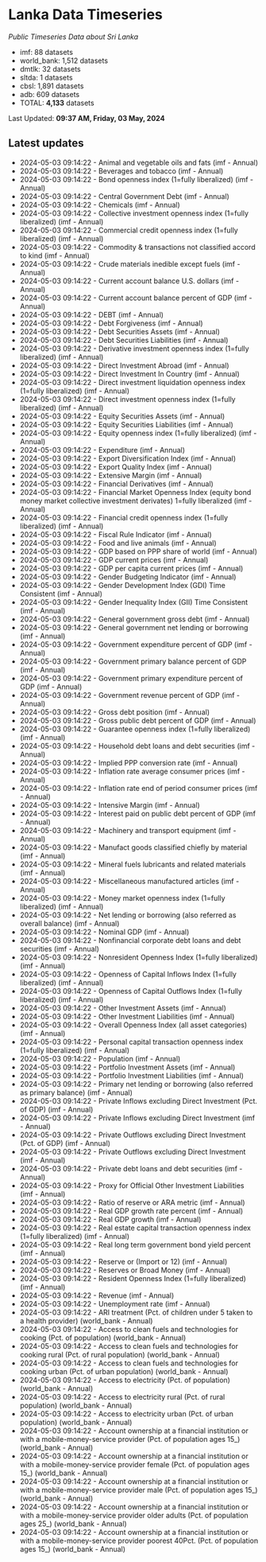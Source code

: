 # Lanka Data Timeseries
*Public Timeseries Data about Sri Lanka*

* imf: 88 datasets
* world_bank: 1,512 datasets
* dmtlk: 32 datasets
* sltda: 1 datasets
* cbsl: 1,891 datasets
* adb: 609 datasets
* TOTAL: **4,133** datasets

Last Updated: **09:37 AM, Friday, 03 May, 2024**

## Latest updates

* 2024-05-03 09:14:22 - Animal and vegetable oils and fats (imf - Annual)
* 2024-05-03 09:14:22 - Beverages and tobacco (imf - Annual)
* 2024-05-03 09:14:22 - Bond openness index (1=fully liberalized) (imf - Annual)
* 2024-05-03 09:14:22 - Central Government Debt (imf - Annual)
* 2024-05-03 09:14:22 - Chemicals (imf - Annual)
* 2024-05-03 09:14:22 - Collective investment openness index (1=fully liberalized) (imf - Annual)
* 2024-05-03 09:14:22 - Commercial credit openness index (1=fully liberalized) (imf - Annual)
* 2024-05-03 09:14:22 - Commodity & transactions not classified accord to kind (imf - Annual)
* 2024-05-03 09:14:22 - Crude materials inedible except fuels (imf - Annual)
* 2024-05-03 09:14:22 - Current account balance U.S. dollars (imf - Annual)
* 2024-05-03 09:14:22 - Current account balance percent of GDP (imf - Annual)
* 2024-05-03 09:14:22 - DEBT (imf - Annual)
* 2024-05-03 09:14:22 - Debt Forgiveness (imf - Annual)
* 2024-05-03 09:14:22 - Debt Securities Assets (imf - Annual)
* 2024-05-03 09:14:22 - Debt Securities Liabilities (imf - Annual)
* 2024-05-03 09:14:22 - Derivative investment openness index (1=fully liberalized) (imf - Annual)
* 2024-05-03 09:14:22 - Direct Investment Abroad (imf - Annual)
* 2024-05-03 09:14:22 - Direct Investment In Country (imf - Annual)
* 2024-05-03 09:14:22 - Direct investment liquidation openness index (1=fully liberalized) (imf - Annual)
* 2024-05-03 09:14:22 - Direct investment openness index (1=fully liberalized) (imf - Annual)
* 2024-05-03 09:14:22 - Equity Securities Assets (imf - Annual)
* 2024-05-03 09:14:22 - Equity Securities Liabilities (imf - Annual)
* 2024-05-03 09:14:22 - Equity openness index (1=fully liberalized) (imf - Annual)
* 2024-05-03 09:14:22 - Expenditure (imf - Annual)
* 2024-05-03 09:14:22 - Export Diversification Index (imf - Annual)
* 2024-05-03 09:14:22 - Export Quality Index (imf - Annual)
* 2024-05-03 09:14:22 - Extensive Margin (imf - Annual)
* 2024-05-03 09:14:22 - Financial Derivatives (imf - Annual)
* 2024-05-03 09:14:22 - Financial Market Openness Index (equity bond money market collective investment derivates) 1=fully liberalized (imf - Annual)
* 2024-05-03 09:14:22 - Financial credit openness index (1=fully liberalized) (imf - Annual)
* 2024-05-03 09:14:22 - Fiscal Rule Indicator (imf - Annual)
* 2024-05-03 09:14:22 - Food and live animals (imf - Annual)
* 2024-05-03 09:14:22 - GDP based on PPP share of world (imf - Annual)
* 2024-05-03 09:14:22 - GDP current prices (imf - Annual)
* 2024-05-03 09:14:22 - GDP per capita current prices (imf - Annual)
* 2024-05-03 09:14:22 - Gender Budgeting Indicator (imf - Annual)
* 2024-05-03 09:14:22 - Gender Development Index (GDI) Time Consistent (imf - Annual)
* 2024-05-03 09:14:22 - Gender Inequality Index (GII) Time Consistent (imf - Annual)
* 2024-05-03 09:14:22 - General government gross debt (imf - Annual)
* 2024-05-03 09:14:22 - General government net lending or borrowing (imf - Annual)
* 2024-05-03 09:14:22 - Government expenditure percent of GDP (imf - Annual)
* 2024-05-03 09:14:22 - Government primary balance percent of GDP (imf - Annual)
* 2024-05-03 09:14:22 - Government primary expenditure percent of GDP (imf - Annual)
* 2024-05-03 09:14:22 - Government revenue percent of GDP (imf - Annual)
* 2024-05-03 09:14:22 - Gross debt position (imf - Annual)
* 2024-05-03 09:14:22 - Gross public debt percent of GDP (imf - Annual)
* 2024-05-03 09:14:22 - Guarantee openness index (1=fully liberalized) (imf - Annual)
* 2024-05-03 09:14:22 - Household debt loans and debt securities (imf - Annual)
* 2024-05-03 09:14:22 - Implied PPP conversion rate (imf - Annual)
* 2024-05-03 09:14:22 - Inflation rate average consumer prices (imf - Annual)
* 2024-05-03 09:14:22 - Inflation rate end of period consumer prices (imf - Annual)
* 2024-05-03 09:14:22 - Intensive Margin (imf - Annual)
* 2024-05-03 09:14:22 - Interest paid on public debt percent of GDP (imf - Annual)
* 2024-05-03 09:14:22 - Machinery and transport equipment (imf - Annual)
* 2024-05-03 09:14:22 - Manufact goods classified chiefly by material (imf - Annual)
* 2024-05-03 09:14:22 - Mineral fuels lubricants and related materials (imf - Annual)
* 2024-05-03 09:14:22 - Miscellaneous manufactured articles (imf - Annual)
* 2024-05-03 09:14:22 - Money market openness index (1=fully liberalized) (imf - Annual)
* 2024-05-03 09:14:22 - Net lending or borrowing (also referred as overall balance) (imf - Annual)
* 2024-05-03 09:14:22 - Nominal GDP (imf - Annual)
* 2024-05-03 09:14:22 - Nonfinancial corporate debt loans and debt securities (imf - Annual)
* 2024-05-03 09:14:22 - Nonresident Openness Index (1=fully liberalized) (imf - Annual)
* 2024-05-03 09:14:22 - Openness of Capital Inflows Index (1=fully liberalized) (imf - Annual)
* 2024-05-03 09:14:22 - Openness of Capital Outflows Index (1=fully liberalized) (imf - Annual)
* 2024-05-03 09:14:22 - Other Investment Assets (imf - Annual)
* 2024-05-03 09:14:22 - Other Investment Liabilities (imf - Annual)
* 2024-05-03 09:14:22 - Overall Openness Index (all asset categories) (imf - Annual)
* 2024-05-03 09:14:22 - Personal capital transaction openness index (1=fully liberalized) (imf - Annual)
* 2024-05-03 09:14:22 - Population (imf - Annual)
* 2024-05-03 09:14:22 - Portfolio Investment Assets (imf - Annual)
* 2024-05-03 09:14:22 - Portfolio Investment Liabilities (imf - Annual)
* 2024-05-03 09:14:22 - Primary net lending or borrowing (also referred as primary balance) (imf - Annual)
* 2024-05-03 09:14:22 - Private Inflows excluding Direct Investment (Pct. of GDP) (imf - Annual)
* 2024-05-03 09:14:22 - Private Inflows excluding Direct Investment (imf - Annual)
* 2024-05-03 09:14:22 - Private Outflows excluding Direct Investment (Pct. of GDP) (imf - Annual)
* 2024-05-03 09:14:22 - Private Outflows excluding Direct Investment (imf - Annual)
* 2024-05-03 09:14:22 - Private debt loans and debt securities (imf - Annual)
* 2024-05-03 09:14:22 - Proxy for Official Other Investment Liabilities (imf - Annual)
* 2024-05-03 09:14:22 - Ratio of reserve or ARA metric (imf - Annual)
* 2024-05-03 09:14:22 - Real GDP growth rate percent (imf - Annual)
* 2024-05-03 09:14:22 - Real GDP growth (imf - Annual)
* 2024-05-03 09:14:22 - Real estate capital transaction openness index (1=fully liberalized) (imf - Annual)
* 2024-05-03 09:14:22 - Real long term government bond yield percent (imf - Annual)
* 2024-05-03 09:14:22 - Reserve or (Import or 12) (imf - Annual)
* 2024-05-03 09:14:22 - Reserves or Broad Money (imf - Annual)
* 2024-05-03 09:14:22 - Resident Openness Index (1=fully liberalized) (imf - Annual)
* 2024-05-03 09:14:22 - Revenue (imf - Annual)
* 2024-05-03 09:14:22 - Unemployment rate (imf - Annual)
* 2024-05-03 09:14:22 - ARI treatment (Pct. of children under 5 taken to a health provider) (world_bank - Annual)
* 2024-05-03 09:14:22 - Access to clean fuels and technologies for cooking (Pct. of population) (world_bank - Annual)
* 2024-05-03 09:14:22 - Access to clean fuels and technologies for cooking rural (Pct. of rural population) (world_bank - Annual)
* 2024-05-03 09:14:22 - Access to clean fuels and technologies for cooking urban (Pct. of urban population) (world_bank - Annual)
* 2024-05-03 09:14:22 - Access to electricity (Pct. of population) (world_bank - Annual)
* 2024-05-03 09:14:22 - Access to electricity rural (Pct. of rural population) (world_bank - Annual)
* 2024-05-03 09:14:22 - Access to electricity urban (Pct. of urban population) (world_bank - Annual)
* 2024-05-03 09:14:22 - Account ownership at a financial institution or with a mobile-money-service provider (Pct. of population ages 15_) (world_bank - Annual)
* 2024-05-03 09:14:22 - Account ownership at a financial institution or with a mobile-money-service provider female (Pct. of population ages 15_) (world_bank - Annual)
* 2024-05-03 09:14:22 - Account ownership at a financial institution or with a mobile-money-service provider male (Pct. of population ages 15_) (world_bank - Annual)
* 2024-05-03 09:14:22 - Account ownership at a financial institution or with a mobile-money-service provider older adults (Pct. of population ages 25_) (world_bank - Annual)
* 2024-05-03 09:14:22 - Account ownership at a financial institution or with a mobile-money-service provider poorest 40Pct. (Pct. of population ages 15_) (world_bank - Annual)